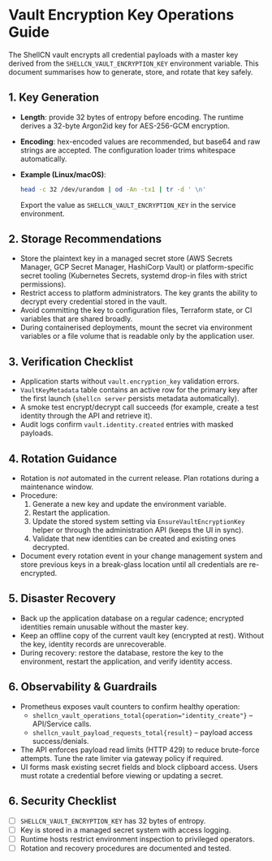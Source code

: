 # Vault Encryption Key Operations Guide

The ShellCN vault encrypts all credential payloads with a master key derived from the
`SHELLCN_VAULT_ENCRYPTION_KEY` environment variable. This document summarises how to
generate, store, and rotate that key safely.

## 1. Key Generation

- **Length**: provide 32 bytes of entropy before encoding. The runtime derives a
  32-byte Argon2id key for AES-256-GCM encryption.
- **Encoding**: hex-encoded values are recommended, but base64 and raw strings are
  accepted. The configuration loader trims whitespace automatically.
- **Example (Linux/macOS)**:

  ```bash
  head -c 32 /dev/urandom | od -An -tx1 | tr -d ' \n'
  ```

  Export the value as `SHELLCN_VAULT_ENCRYPTION_KEY` in the service environment.

## 2. Storage Recommendations

- Store the plaintext key in a managed secret store (AWS Secrets Manager, GCP Secret
  Manager, HashiCorp Vault) or platform-specific secret tooling (Kubernetes Secrets,
  systemd drop-in files with strict permissions).
- Restrict access to platform administrators. The key grants the ability to decrypt
  every credential stored in the vault.
- Avoid committing the key to configuration files, Terraform state, or CI variables that
  are shared broadly.
- During containerised deployments, mount the secret via environment variables or a
  file volume that is readable only by the application user.

## 3. Verification Checklist

- Application starts without `vault.encryption_key` validation errors.
- `VaultKeyMetadata` table contains an active row for the primary key after the first
  launch (`shellcn server` persists metadata automatically).
- A smoke test encrypt/decrypt call succeeds (for example, create a test identity
  through the API and retrieve it).
- Audit logs confirm `vault.identity.created` entries with masked payloads.

## 4. Rotation Guidance

- Rotation is _not_ automated in the current release. Plan rotations during a
  maintenance window.
- Procedure:
  1. Generate a new key and update the environment variable.
  2. Restart the application.
  3. Update the stored system setting via `EnsureVaultEncryptionKey` helper or through
     the administration API (keeps the UI in sync).
  4. Validate that new identities can be created and existing ones decrypted.
- Document every rotation event in your change management system and store previous keys
  in a break-glass location until all credentials are re-encrypted.

## 5. Disaster Recovery

- Back up the application database on a regular cadence; encrypted identities remain
  unusable without the master key.
- Keep an offline copy of the current vault key (encrypted at rest). Without the key,
  identity records are unrecoverable.
- During recovery: restore the database, restore the key to the environment, restart the
  application, and verify identity access.

## 6. Observability & Guardrails

- Prometheus exposes vault counters to confirm healthy operation:
  - `shellcn_vault_operations_total{operation="identity_create"}` – API/Service calls.
  - `shellcn_vault_payload_requests_total{result}` – payload access success/denials.
- The API enforces payload read limits (HTTP 429) to reduce brute-force attempts. Tune
  the rate limiter via gateway policy if required.
- UI forms mask existing secret fields and block clipboard access. Users must rotate a
  credential before viewing or updating a secret.

## 6. Security Checklist

- [ ] `SHELLCN_VAULT_ENCRYPTION_KEY` has 32 bytes of entropy.
- [ ] Key is stored in a managed secret system with access logging.
- [ ] Runtime hosts restrict environment inspection to privileged operators.
- [ ] Rotation and recovery procedures are documented and tested.
